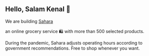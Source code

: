 ## Hello, Salam Kenal 👋

We are building [Sahara](https://sembakosahara.tech/)

an online grocery service 🛍 with more than 500 selected products.

During the pandemic, Sahara adjusts operating hours according to government recommendations. Free to shop whenever you want.
